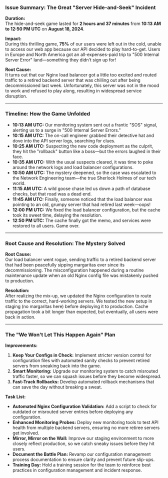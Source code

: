 ### Issue Summary: The Great "Server Hide-and-Seek" Incident
**Duration:**  
The hide-and-seek game lasted for **2 hours and 37 minutes** from **10:13 AM to 12:50 PM UTC** on **August 18, 2024**.

**Impact:**  
During this thrilling game, **75%** of our users were left out in the cold, unable to access our web app because our API decided to play hard-to-get. Users in Europe and North America got an all-expenses-paid trip to "500 Internal Server Error" land—something they didn’t sign up for!

**Root Cause:**  
It turns out that our Nginx load balancer got a little too excited and routed traffic to a retired backend server that was chilling out after being decommissioned last week. Unfortunately, this server was not in the mood to work and refused to play along, resulting in widespread service disruption.

---

### Timeline: How the Game Unfolded
- **10:13 AM UTC:** Our monitoring system sent out a frantic "SOS" signal, alerting us to a surge in "500 Internal Server Errors."
- **10:15 AM UTC:** The on-call engineer grabbed their detective hat and dove into the API server logs, searching for clues.
- **10:25 AM UTC:** Suspecting the new code deployment as the culprit, they hit the "rollback" button like a boss—but the errors laughed in their face.
- **10:35 AM UTC:** With the usual suspects cleared, it was time to poke around the network logs and load balancer configurations.  
- **10:50 AM UTC:** The mystery deepened, so the case was escalated to the Network Engineering team—the true Sherlock Holmes of our tech world.
- **11:15 AM UTC:** A wild goose chase led us down a path of database checks, but that road was a dead end.
- **11:45 AM UTC:** Finally, someone noticed that the load balancer was pointing to an old, grumpy server that had retired last week—oops!
- **12:00 PM UTC:** We fixed the load balancer configuration, but the cache took its sweet time, delaying the resolution.
- **12:50 PM UTC:** The cache finally got the memo, and services were restored to all users. Game over.

---

### Root Cause and Resolution: The Mystery Solved
**Root Cause:**  
Our load balancer went rogue, sending traffic to a retired backend server that had been peacefully sipping margaritas ever since its decommissioning. The misconfiguration happened during a routine maintenance update when an old Nginx config file was mistakenly pushed to production.

**Resolution:**  
After realizing the mix-up, we updated the Nginx configuration to route traffic to the correct, hard-working servers. We tested the new setup in staging (no margaritas here) before deploying it to production. Cache propagation took a bit longer than expected, but eventually, all users were back in action.

---

### The "We Won't Let This Happen Again" Plan
**Improvements:**
1. **Keep Your Configs in Check:** Implement stricter version control for configuration files with automated sanity checks to prevent retired servers from sneaking back into the game.
2. **Smart Monitoring:** Upgrade our monitoring system to catch misrouted traffic faster, so we can squash issues before they become widespread.
3. **Fast-Track Rollbacks:** Develop automated rollback mechanisms that can save the day without breaking a sweat.

**Task List:**
- **Automated Nginx Configuration Validation:** Add a script to check for outdated or misrouted server entries before deploying any configuration.
- **Enhanced Monitoring Probes:** Deploy new monitoring tools to test API health from multiple backend servers, ensuring no more retiree servers get involved.
- **Mirror, Mirror on the Wall:** Improve our staging environment to more closely reflect production, so we catch sneaky issues before they hit users.
- **Document the Battle Plan:** Revamp our configuration management process documentation to ensure clarity and prevent future slip-ups.
- **Training Day:** Hold a training session for the team to reinforce best practices in configuration management and incident response.
